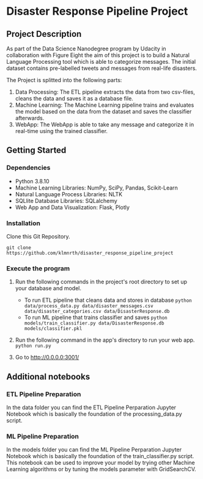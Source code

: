 # Disaster Response Pipeline Project

## Project Description
As part of the Data Science Nanodegree program by Udacity in collaboration with Figure Eight the aim of this project is to build a Natural Language Processing tool which is able to categorize messages. The initial dataset contains pre-labelled tweets and messages from real-life disasters. 

The Project is splitted into the following parts:

1. Data Processing: The ETL pipeline extracts the data from two csv-files, cleans the data and saves it as a database file.
2. Machine Learning: The Machine Learning pipeline trains and evaluates the model based on the data from the dataset and saves the      classifier afterwards.
3. WebApp: The WebApp is able to take any message and categorize it in real-time using the trained classifier.

## Getting Started
### Dependencies
 - Python 3.8.10
 - Machine Learning Libraries: NumPy, SciPy, Pandas, Scikit-Learn
 - Natural Language Process Libraries: NLTK
 - SQLlite Database Libraries: SQLalchemy
 - Web App and Data Visualization: Flask, Plotly


### Installation
Clone this Git Repository.

`git clone https://github.com/klmnrth/disaster_response_pipeline_project`

### Execute the program

1. Run the following commands in the project's root directory to set up your database and model.

    - To run ETL pipeline that cleans data and stores in database
        `python data/process_data.py data/disaster_messages.csv data/disaster_categories.csv data/DisasterResponse.db`
    - To run ML pipeline that trains classifier and saves
        `python models/train_classifier.py data/DisasterResponse.db models/classifier.pkl`

2. Run the following command in the app's directory to run your web app.
    `python run.py`

3. Go to http://0.0.0.0:3001/

## Additional notebooks
### ETL Pipeline Preparation
In the data folder you can find the ETL Pipeline Perparation Jupyter Notebook which is basically the foundation of the processing_data.py script.
### ML Pipeline Preparation
In the models folder you can find the ML Pipeline Perparation Jupyter Notebook which is basically the foundation of the train_classifier.py script.
This notebook can be used to improve your model by trying other Machine Learning algorithms or by tuning the models parameter with GridSearchCV.
